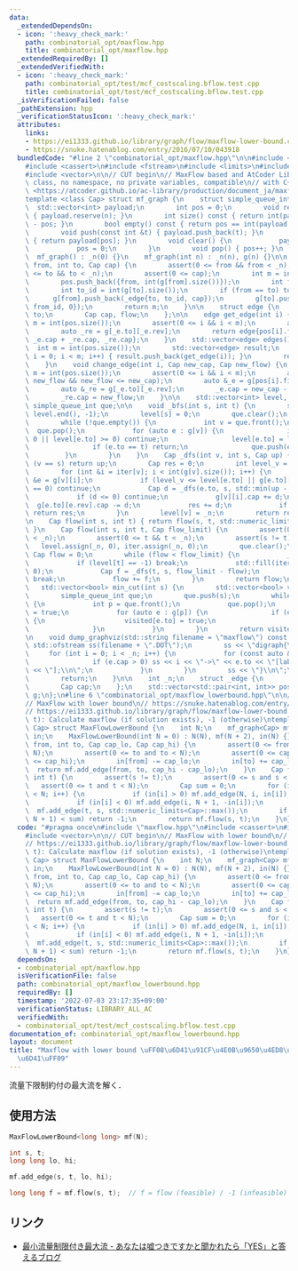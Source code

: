 ```yaml
---
data:
  _extendedDependsOn:
  - icon: ':heavy_check_mark:'
    path: combinatorial_opt/maxflow.hpp
    title: combinatorial_opt/maxflow.hpp
  _extendedRequiredBy: []
  _extendedVerifiedWith:
  - icon: ':heavy_check_mark:'
    path: combinatorial_opt/test/mcf_costscaling.bflow.test.cpp
    title: combinatorial_opt/test/mcf_costscaling.bflow.test.cpp
  _isVerificationFailed: false
  _pathExtension: hpp
  _verificationStatusIcon: ':heavy_check_mark:'
  attributes:
    links:
    - https://ei1333.github.io/library/graph/flow/maxflow-lower-bound.cpp
    - https://snuke.hatenablog.com/entry/2016/07/10/043918
  bundledCode: "#line 2 \"combinatorial_opt/maxflow.hpp\"\n\n#include <algorithm>\n\
    #include <cassert>\n#include <fstream>\n#include <limits>\n#include <string>\n\
    #include <vector>\n\n// CUT begin\n// MaxFlow based and AtCoder Library, single\
    \ class, no namespace, no private variables, compatible\n// with C++11 Reference:\
    \ <https://atcoder.github.io/ac-library/production/document_ja/maxflow.html>\n\
    template <class Cap> struct mf_graph {\n    struct simple_queue_int {\n      \
    \  std::vector<int> payload;\n        int pos = 0;\n        void reserve(int n)\
    \ { payload.reserve(n); }\n        int size() const { return int(payload.size())\
    \ - pos; }\n        bool empty() const { return pos == int(payload.size()); }\n\
    \        void push(const int &t) { payload.push_back(t); }\n        int &front()\
    \ { return payload[pos]; }\n        void clear() {\n            payload.clear();\n\
    \            pos = 0;\n        }\n        void pop() { pos++; }\n    };\n\n  \
    \  mf_graph() : _n(0) {}\n    mf_graph(int n) : _n(n), g(n) {}\n\n    int add_edge(int\
    \ from, int to, Cap cap) {\n        assert(0 <= from && from < _n);\n        assert(0\
    \ <= to && to < _n);\n        assert(0 <= cap);\n        int m = int(pos.size());\n\
    \        pos.push_back({from, int(g[from].size())});\n        int from_id = int(g[from].size());\n\
    \        int to_id = int(g[to].size());\n        if (from == to) to_id++;\n  \
    \      g[from].push_back(_edge{to, to_id, cap});\n        g[to].push_back(_edge{from,\
    \ from_id, 0});\n        return m;\n    }\n\n    struct edge {\n        int from,\
    \ to;\n        Cap cap, flow;\n    };\n\n    edge get_edge(int i) {\n        int\
    \ m = int(pos.size());\n        assert(0 <= i && i < m);\n        auto _e = g[pos[i].first][pos[i].second];\n\
    \        auto _re = g[_e.to][_e.rev];\n        return edge{pos[i].first, _e.to,\
    \ _e.cap + _re.cap, _re.cap};\n    }\n    std::vector<edge> edges() {\n      \
    \  int m = int(pos.size());\n        std::vector<edge> result;\n        for (int\
    \ i = 0; i < m; i++) { result.push_back(get_edge(i)); }\n        return result;\n\
    \    }\n    void change_edge(int i, Cap new_cap, Cap new_flow) {\n        int\
    \ m = int(pos.size());\n        assert(0 <= i && i < m);\n        assert(0 <=\
    \ new_flow && new_flow <= new_cap);\n        auto &_e = g[pos[i].first][pos[i].second];\n\
    \        auto &_re = g[_e.to][_e.rev];\n        _e.cap = new_cap - new_flow;\n\
    \        _re.cap = new_flow;\n    }\n\n    std::vector<int> level, iter;\n   \
    \ simple_queue_int que;\n\n    void _bfs(int s, int t) {\n        std::fill(level.begin(),\
    \ level.end(), -1);\n        level[s] = 0;\n        que.clear();\n        que.push(s);\n\
    \        while (!que.empty()) {\n            int v = que.front();\n          \
    \  que.pop();\n            for (auto e : g[v]) {\n                if (e.cap ==\
    \ 0 || level[e.to] >= 0) continue;\n                level[e.to] = level[v] + 1;\n\
    \                if (e.to == t) return;\n                que.push(e.to);\n   \
    \         }\n        }\n    }\n    Cap _dfs(int v, int s, Cap up) {\n        if\
    \ (v == s) return up;\n        Cap res = 0;\n        int level_v = level[v];\n\
    \        for (int &i = iter[v]; i < int(g[v].size()); i++) {\n            _edge\
    \ &e = g[v][i];\n            if (level_v <= level[e.to] || g[e.to][e.rev].cap\
    \ == 0) continue;\n            Cap d = _dfs(e.to, s, std::min(up - res, g[e.to][e.rev].cap));\n\
    \            if (d <= 0) continue;\n            g[v][i].cap += d;\n          \
    \  g[e.to][e.rev].cap -= d;\n            res += d;\n            if (res == up)\
    \ return res;\n        }\n        level[v] = _n;\n        return res;\n    }\n\
    \n    Cap flow(int s, int t) { return flow(s, t, std::numeric_limits<Cap>::max());\
    \ }\n    Cap flow(int s, int t, Cap flow_limit) {\n        assert(0 <= s && s\
    \ < _n);\n        assert(0 <= t && t < _n);\n        assert(s != t);\n\n     \
    \   level.assign(_n, 0), iter.assign(_n, 0);\n        que.clear();\n\n       \
    \ Cap flow = 0;\n        while (flow < flow_limit) {\n            _bfs(s, t);\n\
    \            if (level[t] == -1) break;\n            std::fill(iter.begin(), iter.end(),\
    \ 0);\n            Cap f = _dfs(t, s, flow_limit - flow);\n            if (!f)\
    \ break;\n            flow += f;\n        }\n        return flow;\n    }\n\n \
    \   std::vector<bool> min_cut(int s) {\n        std::vector<bool> visited(_n);\n\
    \        simple_queue_int que;\n        que.push(s);\n        while (!que.empty())\
    \ {\n            int p = que.front();\n            que.pop();\n            visited[p]\
    \ = true;\n            for (auto e : g[p]) {\n                if (e.cap && !visited[e.to])\
    \ {\n                    visited[e.to] = true;\n                    que.push(e.to);\n\
    \                }\n            }\n        }\n        return visited;\n    }\n\
    \n    void dump_graphviz(std::string filename = \"maxflow\") const {\n       \
    \ std::ofstream ss(filename + \".DOT\");\n        ss << \"digraph{\\n\";\n   \
    \     for (int i = 0; i < _n; i++) {\n            for (const auto &e : g[i]) {\n\
    \                if (e.cap > 0) ss << i << \"->\" << e.to << \"[label=\" << e.cap\
    \ << \"];\\n\";\n            }\n        }\n        ss << \"}\\n\";\n        ss.close();\n\
    \        return;\n    }\n\n    int _n;\n    struct _edge {\n        int to, rev;\n\
    \        Cap cap;\n    };\n    std::vector<std::pair<int, int>> pos;\n    std::vector<std::vector<_edge>>\
    \ g;\n};\n#line 6 \"combinatorial_opt/maxflow_lowerbound.hpp\"\n\n// CUT begin\n\
    // MaxFlow with lower bound\n// https://snuke.hatenablog.com/entry/2016/07/10/043918\n\
    // https://ei1333.github.io/library/graph/flow/maxflow-lower-bound.cpp\n// flush(s,\
    \ t): Calculate maxflow (if solution exists), -1 (otherwise)\ntemplate <typename\
    \ Cap> struct MaxFlowLowerBound {\n    int N;\n    mf_graph<Cap> mf;\n    std::vector<Cap>\
    \ in;\n    MaxFlowLowerBound(int N = 0) : N(N), mf(N + 2), in(N) {}\n    int add_edge(int\
    \ from, int to, Cap cap_lo, Cap cap_hi) {\n        assert(0 <= from and from <\
    \ N);\n        assert(0 <= to and to < N);\n        assert(0 <= cap_lo and cap_lo\
    \ <= cap_hi);\n        in[from] -= cap_lo;\n        in[to] += cap_lo;\n      \
    \  return mf.add_edge(from, to, cap_hi - cap_lo);\n    }\n    Cap flow(int s,\
    \ int t) {\n        assert(s != t);\n        assert(0 <= s and s < N);\n     \
    \   assert(0 <= t and t < N);\n        Cap sum = 0;\n        for (int i = 0; i\
    \ < N; i++) {\n            if (in[i] > 0) mf.add_edge(N, i, in[i]), sum += in[i];\n\
    \            if (in[i] < 0) mf.add_edge(i, N + 1, -in[i]);\n        }\n      \
    \  mf.add_edge(t, s, std::numeric_limits<Cap>::max());\n        if (mf.flow(N,\
    \ N + 1) < sum) return -1;\n        return mf.flow(s, t);\n    }\n};\n"
  code: "#pragma once\n#include \"maxflow.hpp\"\n#include <cassert>\n#include <limits>\n\
    #include <vector>\n\n// CUT begin\n// MaxFlow with lower bound\n// https://snuke.hatenablog.com/entry/2016/07/10/043918\n\
    // https://ei1333.github.io/library/graph/flow/maxflow-lower-bound.cpp\n// flush(s,\
    \ t): Calculate maxflow (if solution exists), -1 (otherwise)\ntemplate <typename\
    \ Cap> struct MaxFlowLowerBound {\n    int N;\n    mf_graph<Cap> mf;\n    std::vector<Cap>\
    \ in;\n    MaxFlowLowerBound(int N = 0) : N(N), mf(N + 2), in(N) {}\n    int add_edge(int\
    \ from, int to, Cap cap_lo, Cap cap_hi) {\n        assert(0 <= from and from <\
    \ N);\n        assert(0 <= to and to < N);\n        assert(0 <= cap_lo and cap_lo\
    \ <= cap_hi);\n        in[from] -= cap_lo;\n        in[to] += cap_lo;\n      \
    \  return mf.add_edge(from, to, cap_hi - cap_lo);\n    }\n    Cap flow(int s,\
    \ int t) {\n        assert(s != t);\n        assert(0 <= s and s < N);\n     \
    \   assert(0 <= t and t < N);\n        Cap sum = 0;\n        for (int i = 0; i\
    \ < N; i++) {\n            if (in[i] > 0) mf.add_edge(N, i, in[i]), sum += in[i];\n\
    \            if (in[i] < 0) mf.add_edge(i, N + 1, -in[i]);\n        }\n      \
    \  mf.add_edge(t, s, std::numeric_limits<Cap>::max());\n        if (mf.flow(N,\
    \ N + 1) < sum) return -1;\n        return mf.flow(s, t);\n    }\n};\n"
  dependsOn:
  - combinatorial_opt/maxflow.hpp
  isVerificationFile: false
  path: combinatorial_opt/maxflow_lowerbound.hpp
  requiredBy: []
  timestamp: '2022-07-03 23:17:35+09:00'
  verificationStatus: LIBRARY_ALL_AC
  verifiedWith:
  - combinatorial_opt/test/mcf_costscaling.bflow.test.cpp
documentation_of: combinatorial_opt/maxflow_lowerbound.hpp
layout: document
title: "Maxflow with lower bound \uFF08\u6D41\u91CF\u4E0B\u9650\u4ED8\u304D\u6700\u5927\
  \u6D41\uFF09"
---
```


流量下限制約付の最大流を解く．

## 使用方法

```cpp
MaxFlowLowerBound<long long> mf(N);

int s, t;
long long lo, hi;

mf.add_edge(s, t, lo, hi);

long long f = mf.flow(s, t);  // f = flow (feasible) / -1 (infeasible)
```

## リンク

- [最小流量制限付き最大流 - あなたは嘘つきですかと聞かれたら「YES」と答えるブログ](https://snuke.hatenablog.com/entry/2016/07/10/043918)
